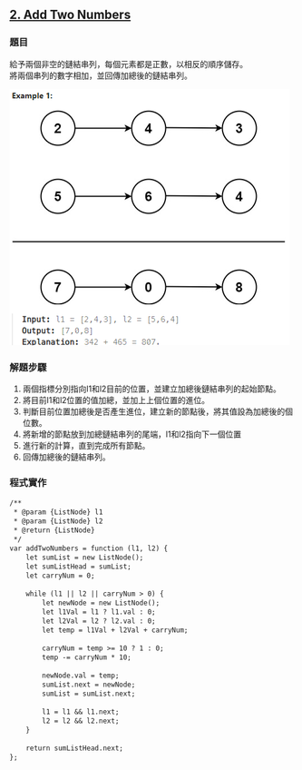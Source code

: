 ## [2. Add Two Numbers](https://leetcode.com/problems/add-two-numbers/description/?envType=study-plan-v2&envId=top-interview-150https://leetcode.com/problems/add-two-numbers/description/?envType=study-plan-v2&envId=top-interview-150 "Title")

### 題目
給予兩個非空的鏈結串列，每個元素都是正數，以相反的順序儲存。  
將兩個串列的數字相加，並回傳加總後的鏈結串列。

<img src="../pictures/2.png">

### 解題步驟
1. 兩個指標分別指向l1和l2目前的位置，並建立加總後鏈結串列的起始節點。
2. 將目前l1和l2位置的值加總，並加上上個位置的進位。
3. 判斷目前位置加總後是否產生進位，建立新的節點後，將其值設為加總後的個位數。
5. 將新增的節點放到加總鏈結串列的尾端，l1和l2指向下一個位置
6. 進行新的計算，直到完成所有節點。
7. 回傳加總後的鏈結串列。



### 程式實作

```JS
/**
 * @param {ListNode} l1
 * @param {ListNode} l2
 * @return {ListNode}
 */
var addTwoNumbers = function (l1, l2) {
    let sumList = new ListNode();
    let sumListHead = sumList;
    let carryNum = 0;

    while (l1 || l2 || carryNum > 0) {
        let newNode = new ListNode();
        let l1Val = l1 ? l1.val : 0;
        let l2Val = l2 ? l2.val : 0;
        let temp = l1Val + l2Val + carryNum;

        carryNum = temp >= 10 ? 1 : 0;
        temp -= carryNum * 10;

        newNode.val = temp;
        sumList.next = newNode;
        sumList = sumList.next;

        l1 = l1 && l1.next;
        l2 = l2 && l2.next;
    }

    return sumListHead.next;
};
```

